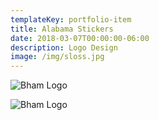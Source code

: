 ```yaml
---
templateKey: portfolio-item
title: Alabama Stickers
date: 2018-03-07T00:00:00-06:00
description: Logo Design
image: /img/sloss.jpg
---
```


![Bham Logo](/img/sloss.jpg)

![Bham Logo](/img/skylinesticker.jpg)
